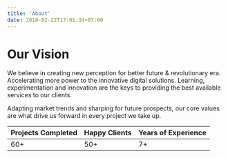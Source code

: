 ```yaml
---
title: 'About'
date: 2018-02-22T17:01:34+07:00
---
```


# Our Vision

We believe in creating new perception for better future & revolutionary era. Accelerating more power to the innovative digital solutions. Learning, experimentation and innovation are the keys to providing the best available services to our clients.

Adapting market trends and sharping for future prospects, our core values are what drive us forward in every project we take up.

| Projects Completed | Happy Clients   | Years of Experience  |
| ------------------ | --------------- | -------------------- |
| 60+                | 50+             | 7+                   |